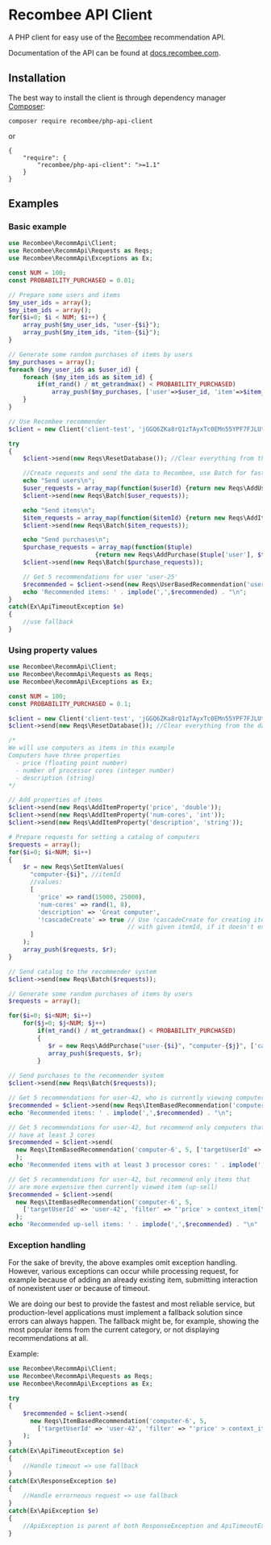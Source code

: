 # Recombee API Client

A PHP client for easy use of the [Recombee](https://www.recombee.com/) recommendation API.

Documentation of the API can be found at [docs.recombee.com](https://docs.recombee.com/).

## Installation

The best way to install the client is through dependency manager [Composer](https://getcomposer.org/):

```
composer require recombee/php-api-client
```
or
```
{
    "require": {
        "recombee/php-api-client": ">=1.1"
    }
}
```

## Examples

### Basic example
```php
use Recombee\RecommApi\Client;
use Recombee\RecommApi\Requests as Reqs;
use Recombee\RecommApi\Exceptions as Ex;

const NUM = 100;
const PROBABILITY_PURCHASED = 0.01;

// Prepare some users and items
$my_user_ids = array();
$my_item_ids = array();
for($i=0; $i < NUM; $i++) {
    array_push($my_user_ids, "user-{$i}");
    array_push($my_item_ids, "item-{$i}");
}

// Generate some random purchases of items by users
$my_purchases = array();
foreach ($my_user_ids as $user_id) {
    foreach ($my_item_ids as $item_id) {
        if(mt_rand() / mt_getrandmax() < PROBABILITY_PURCHASED)
            array_push($my_purchases, ['user'=>$user_id, 'item'=>$item_id]);
    }
}

// Use Recombee recommender
$client = new Client('client-test', 'jGGQ6ZKa8rQ1zTAyxTc0EMn55YPF7FJLUtaMLhbsGxmvwxgTwXYqmUk5xVZFw98L');

try
{
    $client->send(new Reqs\ResetDatabase()); //Clear everything from the database

    //Create requests and send the data to Recombee, use Batch for faster processing
    echo "Send users\n";
    $user_requests = array_map(function($userId) {return new Reqs\AddUser($userId);}, $my_user_ids);
    $client->send(new Reqs\Batch($user_requests));

    echo "Send items\n";
    $item_requests = array_map(function($itemId) {return new Reqs\AddItem($itemId);}, $my_item_ids);
    $client->send(new Reqs\Batch($item_requests));

    echo "Send purchases\n";
    $purchase_requests = array_map(function($tuple)
                        {return new Reqs\AddPurchase($tuple['user'], $tuple['item']);}, $my_purchases);
    $client->send(new Reqs\Batch($purchase_requests));

    // Get 5 recommendations for user 'user-25'
    $recommended = $client->send(new Reqs\UserBasedRecommendation('user-25', 5, ['rotationRate' => 0]));
    echo 'Recommended items: ' . implode(',',$recommended) . "\n";
}
catch(Ex\ApiTimeoutException $e)
{
    //use fallback
}
```

### Using property values
```php
use Recombee\RecommApi\Client;
use Recombee\RecommApi\Requests as Reqs;
use Recombee\RecommApi\Exceptions as Ex;

const NUM = 100;
const PROBABILITY_PURCHASED = 0.1;

$client = new Client('client-test', 'jGGQ6ZKa8rQ1zTAyxTc0EMn55YPF7FJLUtaMLhbsGxmvwxgTwXYqmUk5xVZFw98L');
$client->send(new Reqs\ResetDatabase()); //Clear everything from the database

/*
We will use computers as items in this example
Computers have three properties 
  - price (floating point number)
  - number of processor cores (integer number)
  - description (string)
*/

// Add properties of items
$client->send(new Reqs\AddItemProperty('price', 'double'));
$client->send(new Reqs\AddItemProperty('num-cores', 'int'));
$client->send(new Reqs\AddItemProperty('description', 'string'));

# Prepare requests for setting a catalog of computers
$requests = array();
for($i=0; $i<NUM; $i++)
{
    $r = new Reqs\SetItemValues(
      "computer-{$i}", //itemId
      //values:
      [ 
        'price' => rand(15000, 25000),
        'num-cores' => rand(1, 8),
        'description' => 'Great computer',
        '!cascadeCreate' => true // Use !cascadeCreate for creating item
                                 // with given itemId, if it doesn't exist
      ]
    );
    array_push($requests, $r);
}

// Send catalog to the recommender system
$client->send(new Reqs\Batch($requests));

// Generate some random purchases of items by users
$requests = array();

for($i=0; $i<NUM; $i++)
    for($j=0; $j<NUM; $j++)
        if(mt_rand() / mt_getrandmax() < PROBABILITY_PURCHASED)
        {
           $r = new Reqs\AddPurchase("user-{$i}", "computer-{$j}", ['cascadeCreate' => true]);
           array_push($requests, $r);
        }
        
// Send purchases to the recommender system
$client->send(new Reqs\Batch($requests));

// Get 5 recommendations for user-42, who is currently viewing computer-6
$recommended = $client->send(new Reqs\ItemBasedRecommendation('computer-6', 5, ['targetUserId' => 'user-42']));
echo 'Recommended items: ' . implode(',',$recommended) . "\n";

// Get 5 recommendations for user-42, but recommend only computers that
// have at least 3 cores
$recommended = $client->send(
  new Reqs\ItemBasedRecommendation('computer-6', 5, ['targetUserId' => 'user-42', 'filter' => "'num-cores'>=3"])
  );
echo 'Recommended items with at least 3 processor cores: ' . implode(',',$recommended) . "\n";

// Get 5 recommendations for user-42, but recommend only items that
// are more expensive then currently viewed item (up-sell)
$recommended = $client->send(
  new Reqs\ItemBasedRecommendation('computer-6', 5,
    ['targetUserId' => 'user-42', 'filter' => "'price' > context_item[\"price\"]"])
  );
echo 'Recommended up-sell items: ' . implode(',',$recommended) . "\n"
```

### Exception handling

For the sake of brevity, the above examples omit exception handling. However, various exceptions can occur while processing request, for example because of adding an already existing item, submitting interaction of nonexistent user or because of timeout.

We are doing our best to provide the fastest and most reliable service, but production-level applications must implement a fallback solution since errors can always happen. The fallback might be, for example, showing the most popular items from the current category, or not displaying recommendations at all.

Example:
```php
use Recombee\RecommApi\Client;
use Recombee\RecommApi\Requests as Reqs;
use Recombee\RecommApi\Exceptions as Ex;

try
{
    $recommended = $client->send(
      new Reqs\ItemBasedRecommendation('computer-6', 5,
        ['targetUserId' => 'user-42', 'filter' => "'price' > context_item[\"price\"]"])
    );
}
catch(Ex\ApiTimeoutException $e)
{
    //Handle timeout => use fallback
}
catch(Ex\ResponseException $e)
{
    //Handle errorneous request => use fallback
}
catch(Ex\ApiException $e)
{
    //ApiException is parent of both ResponseException and ApiTimeoutException
}
```